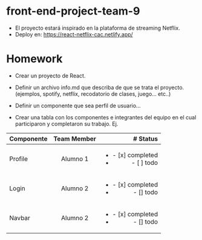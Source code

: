 # front-end-project-team-9

* El proyecto estará inspirado en la plataforma de streaming Netflix.
* Deploy en: https://react-netflix-cac.netlify.app/

# Homework

* Crear un proyecto de React.
* Definir un archivo info.md que describa de que se trata el proyecto.  (ejemplos, spotify, netflix, recodatorio de clases, juego... etc..)
* Definir un componente que sea perfil de usuario... 

* Crear una tabla con los componentes e integrantes del equipo en el cual participaron y completaron su trabajo.
Ej.

| Componente         | Team Member | # Status |
|--------------|:-----:|-----------:|
| Profile |  Alumno 1 | <ul><li>- [x] completed</li><li>- [ ] todo</li></ul> |
| Login   |  Alumno 2 | <ul><li>- [x] completed</li><li>- [] todo</li></ul>   |
| Navbar  |  Alumno 2 | <ul><li>- [x] completed</li><li>- [] todo</li></ul>   |
